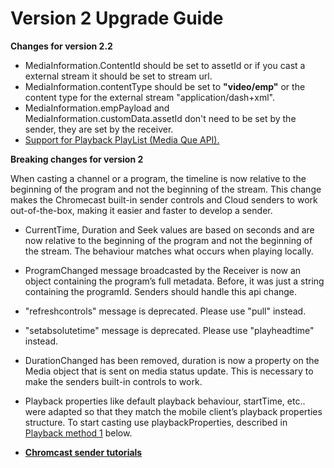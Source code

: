 # Version 2 Upgrade Guide

**Changes for version 2.2**
* MediaInformation.ContentId  should be set to assetId or if you cast a external stream it should be set to stream url.
* MediaInformation.contentType should be set to **"video/emp"** or the content type for the external stream "application/dash+xml".
* MediaInformation.empPayload and MediaInformation.customData.assetId don't need to be set by the sender, they are set by the receiver.
* [Support for Playback PlayList (Media Que API).](https://github.com/EricssonBroadcastServices/chromecast-demo-receiver/blob/master/tutorials/chromecast.md#Playback-PlayList)

**Breaking changes for version 2**

When casting a channel or a program, the timeline is now relative to the beginning of the program and not the beginning of the stream. This change makes the Chromecast built-in sender controls and Cloud senders to work out-of-the-box, making it easier and faster to develop a sender.
<br />
* CurrentTime, Duration and Seek values are based on seconds and are now relative to the beginning of the program and not the beginning of the stream. The behaviour matches what occurs when playing locally.
* ProgramChanged message broadcasted by the Receiver is now an object containing the program’s full metadata. Before, it was just a string containing the programId. Senders should handle this api change.
* "refreshcontrols" message is deprecated. Please use "pull" instead.
* "setabsolutetime" message is deprecated. Please use "playheadtime" instead.
* DurationChanged has been removed, duration is now a property on the Media object that is sent on media status update. 
  This is necessary to make the senders built-in controls to work.
* Playback properties like default playback behaviour, startTime, etc.. were adapted so that they match the mobile client’s playback properties structure. To start casting use playbackProperties, described in [Playback method 1](chromecast.md#playback-method-1) below.  



* **[Chromcast sender tutorials](https://github.com/EricssonBroadcastServices/chromecast-demo-receiver/blob/master/tutorials/chromecast.md)**

